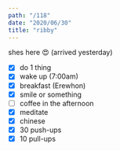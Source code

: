 ```yaml
---
path: "/118"
date: "2020/06/30"
title: "ribby"
---
```


shes here 😍 (arrived yesterday)

- [x] do 1 thing
- [x] wake up (7:00am)
- [x] breakfast (Erewhon)
- [x] smile or something
- [ ] coffee in the afternoon
- [x] meditate
- [x] chinese
- [x] 30 push-ups
- [x] 10 pull-ups
